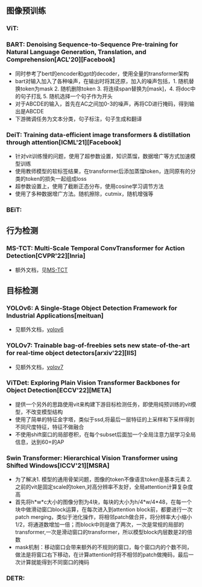 
## 图像预训练

### ViT:
 
 
### BART: Denoising Sequence-to-Sequence Pre-training for Natural Language Generation, Translation, and Comprehension[ACL'20][Facebook]
- 同时参考了bert的encoder和gpt的decoder，使用全量的transformer架构
- bart对输入加入了各种噪声，在输出时将其还原，加入的噪声包括，1. 随机替换token为mask 2. 随机删除token 3. 将连续span替换为[mask]，4. 将doc中的句子打乱 5. 随机选择一个句子作为开头
- 对于ABCDE的输入，首先在AC之间加0-3的噪声，再将CD进行掩码，得到输出是ABCDE
- 下游微调任务为文本分类，句子标注，句子生成和翻译


### DeiT: Training data-efficient image transformers & distillation through attention[ICML'21][Facebook]
- 针对vit训练慢的问题，使用了超参数设置，知识蒸馏，数据增广等方式加速模型训练
- 使用教师模型的软标签结果，在transformer后添加蒸馏token，连同原有的分类的token的损失一起组成loss
- 超参数设置上，使用了截断正态分布，使用cosine学习调节方法
- 使用了多种数据增广方法。随机擦除，cutmix，随机增强等

### BEiT: 


## 行为检测
### MS-TCT: Multi-Scale Temporal ConvTransformer for Action Detection[CVPR'22][Inria]
- 额外文档，见[MS-TCT](MSTCT.md)

## 目标检测
### YOLOv6: A Single-Stage Object Detection Framework for Industrial Applications[meituan]
- 见额外文档，[yolov6](yolov6.md)


### YOLOv7: Trainable bag-of-freebies sets new state-of-the-art for real-time object detectors[arxiv'22][IIS]
- 见额外文档，[yolov7](yolov7.md)


### ViTDet: Exploring Plain Vision Transformer Backbones for Object Detection[ECCV'22][META]
- 提供一个另外的思路使用vit来构建下游目标检测任务，即使用纯预训练的vit模型，不改变模型结构
- 使用了简单的特征金字塔，类似于ssd,将最后一层特征的上采样和下采样得到不同尺度特征，特征不做融合
- 不使用shift窗口的局部卷积，在每个subset后面加一个全局注意力层学习全局信息，达到60+的AP


### Swin Transformer: Hierarchical Vision Transformer using Shifted Windows[ICCV'21][MSRA]
- 为了解决1. 模型的通用骨架问题，图像的token不像语言token是基本元素 2. 之前的vit是固定scale的token,对高分辨率不友好，全局attention计算复杂度高 
- 首先将h\*w\*c大小的图像分割为4块，每块的大小为h/4\*w/4\*48，在每一个块中做滑动窗口block运算，在每次进入到attention block前，都要进行一次patch merging，类似于池化操作，将相邻patch做合并，将分辨率大小缩小1/2，将通道数增加一倍；而block中则是做了两次，一次是常规的局部的transformer,一次是滑动窗口的transformer，所以模型block内层数是2的倍数
- mask机制：移动窗口会带来额外的不规则的窗口，每个窗口内的个数不同，做法是将窗口右下移动，在计算attention时将不相邻的patch做掩码，最后一次计算就能得到不同窗口的掩码

### DETR: